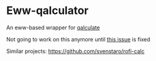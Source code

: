 # Eww-qalculator

An eww-based wrapper for [qalculate](https://github.com/Qalculate/libqalculate)

Not going to work on this anymore until [this issue](https://github.com/elkowar/eww/pull/1187) is fixed

Similar projects: https://github.com/svenstaro/rofi-calc
